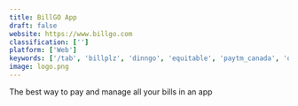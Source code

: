 ```yaml
---
title: BillGO App
draft: false 
website: https://www.billgo.com
classification: ['']
platform: ['Web']
keywords: ['/tab', 'billplz', 'dinngo', 'equitable', 'paytm_canada', 'qoins', 'split', 'splittable']
image: logo.png
---
```

The best way to pay and manage all your bills in an app